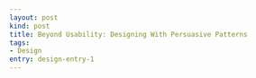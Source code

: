 ```yaml
---
layout: post
kind: post
title: Beyond Usability: Designing With Persuasive Patterns
tags:
- Design
entry: design-entry-1
---
```

